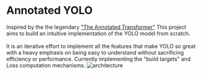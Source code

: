# Annotated YOLO
Inspired by the the legendary <a href="https://nlp.seas.harvard.edu/2018/04/03/attention.html">"The Annotated Transformer"</a> This project aims to build an intuitive implementation of the YOLO model from scratch.<br><br>
It is an iterative effort to implement all the features that make YOLO so great with a heavy emphasis on being easy to understand without sacrificing efficiency or performance.
 Currently implementing the "build targets" and Loss computation mechanisms.
![architecture](https://github.com/kumar-selvakumaran/my_yolov3/blob/main/custom%20yolo%20architecture.png)
